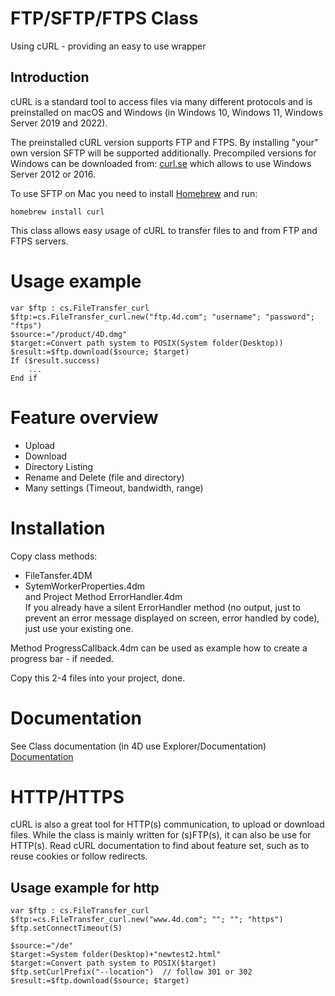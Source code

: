 # FTP/SFTP/FTPS Class
Using cURL - providing an easy to use wrapper

## Introduction
cURL is a standard tool to access files via many different protocols and is preinstalled on macOS and Windows (in Windows 10, Windows 11, Windows Server 2019 and 2022).

The preinstalled cURL version supports FTP and FTPS. By installing "your" own version SFTP will be supported additionally. 
Precompiled versions for Windows can be downloaded from:
[curl.se](https://curl.se/download.html)
which allows to use Windows Server 2012 or 2016.

To use SFTP on Mac you need to install [Homebrew](https://brew.sh) and run:
```
homebrew install curl
```

This class allows easy usage of cURL to transfer files to and from FTP and FTPS servers.

# Usage example

```4D
var $ftp : cs.FileTransfer_curl
$ftp:=cs.FileTransfer_curl.new("ftp.4d.com"; "username"; "password"; "ftps")
$source:="/product/4D.dmg"
$target:=Convert path system to POSIX(System folder(Desktop))
$result:=$ftp.download($source; $target)
If ($result.success)
	...
End if
```

# Feature overview
- Upload
- Download
- Directory Listing
- Rename and Delete (file and directory)
- Many settings (Timeout, bandwidth, range)

# Installation

Copy class methods:
 - FileTansfer.4DM
 - SytemWorkerProperties.4dm  
and Project Method ErrorHandler.4dm  
If you already have a silent ErrorHandler method (no output, just to prevent an error message displayed on screen, error handled by code), just use your existing one.

Method ProgressCallback.4dm can be used as example how to create a progress bar - if needed.

Copy this 2-4 files into your project, done.

# Documentation

See Class documentation (in 4D use Explorer/Documentation)
[Documentation](https://github.com/ThomasMaul/FileTransfer_Class/blob/main/Documentation/Classes/FileTransfer.md)
	
# HTTP/HTTPS
cURL is also a great tool for HTTP(s) communication, to upload or download files.
While the class is mainly written for (s)FTP(s), it can also be use for HTTP(s).
Read cURL documentation to find about feature set, such as to reuse cookies or follow redirects.

## Usage example for http
```4D
var $ftp : cs.FileTransfer_curl
$ftp:=cs.FileTransfer_curl.new("www.4d.com"; ""; ""; "https")
$ftp.setConnectTimeout(5)

$source:="/de"
$target:=System folder(Desktop)+"newtest2.html"
$target:=Convert path system to POSIX($target)
$ftp.setCurlPrefix("--location")  // follow 301 or 302
$result:=$ftp.download($source; $target)
```